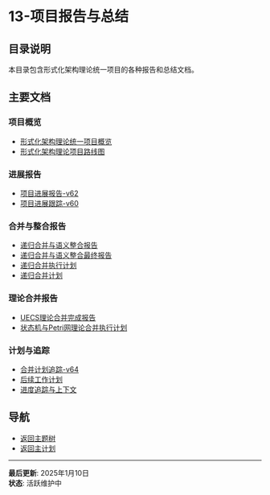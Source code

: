 ﻿# 13-项目报告与总结

## 目录说明

本目录包含形式化架构理论统一项目的各种报告和总结文档。

## 主要文档

### 项目概览

- [形式化架构理论统一项目概览](形式化架构理论统一项目概览.md)
- [形式化架构理论项目路线图](形式化架构理论项目路线图.md)

### 进展报告

- [项目进展报告-v62](项目进展报告-v62.md)
- [项目进展跟踪-v60](项目进展跟踪-v60.md)

### 合并与整合报告

- [递归合并与语义整合报告](递归合并与语义整合报告.md)
- [递归合并与语义整合最终报告](递归合并与语义整合最终报告.md)
- [递归合并执行计划](递归合并执行计划.md)
- [递归合并计划](递归合并计划.md)

### 理论合并报告

- [UECS理论合并完成报告](UECS理论合并完成报告.md)
- [状态机与Petri网理论合并执行计划](状态机与Petri网理论合并执行计划.md)

### 计划与追踪

- [合并计划追踪-v64](合并计划追踪-v64.md)
- [后续工作计划](后续工作计划.md)
- [进度追踪与上下文](进度追踪与上下文.md)

## 导航

- [返回主题树](../00-主题树与内容索引.md)
- [返回主计划](../00-形式化架构理论统一计划.md)

---

**最后更新**: 2025年1月10日  
**状态**: 活跃维护中
